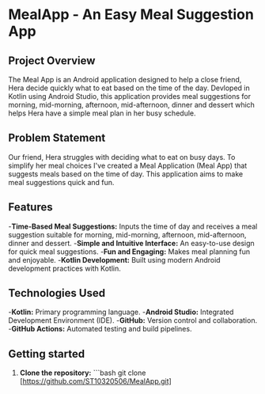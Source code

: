 # MealApp - An Easy Meal Suggestion App

## Project Overview

The Meal App is an Android application designed to help a close friend, Hera decide quickly what to eat based on the time of the day.
Devloped in Kotlin using Android Studio, this application provides meal suggestions for morning, mid-morning, afternoon, mid-afternoon, dinner and dessert which helps Hera have a simple meal plan in her busy schedule.

## Problem Statement

Our friend, Hera struggles with deciding what to eat on busy days. To simplify her meal choices I've created a Meal Application (Meal App) that suggests meals based on the time of day.
This application aims to make meal suggestions quick and fun.

## Features

-**Time-Based Meal Suggestions:** Inputs the time of day and receives a meal suggestion suitable for morning, mid-morning, afternoon, mid-afternoon, dinner and dessert.
-**Simple and Intuitive Interface:** An easy-to-use design for quick meal suggestions.
-**Fun and Engaging:** Makes meal planning fun and enjoyable.
-**Kotlin Development:** Built using modern Android development practices with Kotlin.

## Technologies Used

-**Kotlin:** Primary programming language.
-**Android Studio:** Integrated Development Environment (IDE).
-**GitHub:** Version control and collaboration.
-**GitHub Actions:** Automated testing and build pipelines.

## Getting started

1. **Clone the repository:** ```bash
   git clone [https://github.com/ST10320506/MealApp.git]
